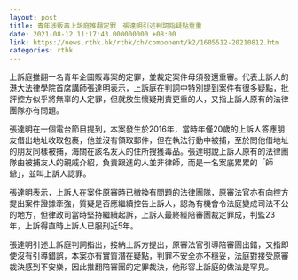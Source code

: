 ```yaml
---
layout: post
title: 青年涉販毒上訴庭推翻定罪　張達明引述判詞指疑點重重
date: 2021-08-12 11:17:43.000000000 +08:00
link: https://news.rthk.hk/rthk/ch/component/k2/1605512-20210812.htm
categories: rthk
---
```


上訴庭推翻一名青年企圖販毒案的定罪，並裁定案件毋須發還重審。代表上訴人的港大法律學院首席講師張達明表示，上訴庭在判詞中特別提到案件有很多疑點，批評控方似乎將無辜的人定罪，但就放生懷疑刑責更重的人，又指上訴人原有的法律團隊亦有問題。

張達明在一個電台節目提到，本案發生於2016年，當時年僅20歲的上訴人答應朋友借出地址收取包裹，他並沒有領取郵件，但在執法行動中被捕，至於問他借地址的朋友同樣被捕，海關在該名友人的住所搜獲毒品。張達明說上訴人原有的法律團隊由被捕友人的親戚介紹，負責跟進的人並非律師，而是一名案底累累的「師爺」，並叫上訴人認罪。

張達明表示，上訴人在案件原審時已撤換有問題的法律團隊，原審法官亦有向控方提出案件證據牽強，質疑是否應繼續控告上訴人，認為有機會令法庭變成司法不公的地方，但律政司當時堅持繼續起訴，上訴人最終經陪審團裁定罪成，判監23年，上訴得直時上訴人已服刑近5年。

張達明引述上訴庭判詞指出，接納上訴方提出，原審法官引導陪審團出錯，又指即使沒有引導錯誤，本案亦有實質潛在疑點，判罪不安全亦不穩妥，法庭對接受原審裁決感到不安樂，因此推翻陪審團的定罪裁決，他形容上訴庭的做法是罕見。
